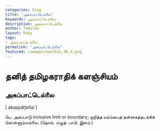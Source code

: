 ```yaml
---  
categories: blog  
title: "அகப்பாட்டெல்லை"
keywords: அகப்பாட்டெல்லை  
description: அகப்பாட்டெல்லை
author: Tamilan  
layout: Ruby  
tags:     
- அகப்பாட்டெல்லை
permalink: "அகப்பாட்டெல்லை"  
featured: /images/noolkal_96_6.png  
--- 
```

# தனித் தமிழகராதிக் களஞ்சியம்
## அகப்பாட்டெல்லை

[ akappāṭṭellai ]  
  
பெ. அகப்பாடு inclusive limit or boundary; குறித்த வரம்பைத் தன்னகத்தடக்கிக் கொள்ளும்எல்லை. (தொல். எழுத். பாயி. இளம்.)